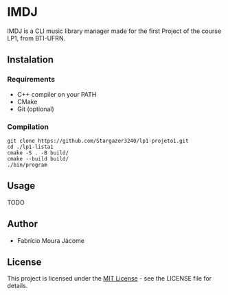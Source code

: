 # IMDJ
IMDJ is a CLI music library manager made for the first Project of the course LP1, from BTI-UFRN. 

## Instalation

### Requirements
- C++ compiler on your PATH
- CMake
- Git (optional)

### Compilation
``` 
git clone https://github.com/Stargazer3240/lp1-projeto1.git
cd ./lp1-lista1
cmake -S . -B build/
cmake --build build/
./bin/program
```

## Usage
TODO

## Author
- Fabrício Moura Jácome

## License
This project is licensed under the [MIT License](https://spdx.org/licenses/MIT.html) - see the LICENSE file for details.
